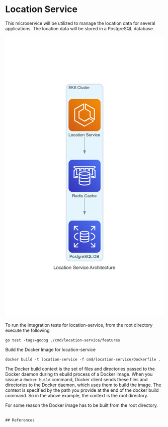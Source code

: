 # Location Service

This microservice will be utilized to manage the location data for several applications. The location data will be 
stored in a PostgreSQL database.

![Location Service Architecture](assets/location_service_architecture.png)


To run the integration tests for location-service, from the root directory execute the following

```shell
go test -tags=godog ./cmd/location-service/features
```

Build the Docker Image for location-service

```shell
docker build -t location-service -f cmd/location-service/Dockerfile .
```

The Docker build context is the set of files and directories passed to the Docker daemon during th ebuild process of a 
Docker image. When you sissue a ```docker build``` command, Docker client sends these files and directories to the 
Docker daemon, which uses them to build the image. The context is specified by the path you provide at the end of the 
docker build command. So in the above example, the context is the root directory.

For some reason the Docker image has to be built from the root directory.

```shell

## References

